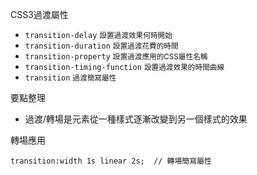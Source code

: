 CSS3過渡屬性
- `transition-delay` <small>設置過渡效果何時開始</small>
- `transition-duration` <small>設置過渡花費的時間</small>
- `transition-property` <small>設置過渡應用的CSS屬性名稱</small>
- `transition-timing-function` <small>設置過渡效果的時間曲線</small>
- `transition` <small>過渡簡寫屬性</small>

要點整理
- 過渡/轉場是元素從一種樣式逐漸改變到另一個樣式的效果

轉場應用
```
transition:width 1s linear 2s;	// 轉場簡寫屬性
```